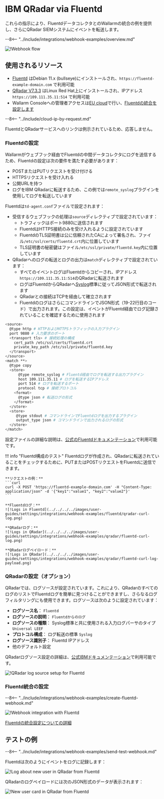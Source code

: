 # IBM QRadar via Fluentd

これらの指示により、FluentdデータコレクタとのWallarmの統合の例を提供し、さらにQRadar SIEMシステムにイベントを転送します。

--8<-- "../include/integrations/webhook-examples/overview.md"

![!Webhook flow](../../../../images/user-guides/settings/integrations/webhook-examples/fluentd/qradar-scheme.png)

## 使用されるリソース

* [Fluentd](#fluentd-configuration) はDebian 11.x (bullseye)にインストールされ、`https://fluentd-example-domain.com` で利用可能
* [QRadar V7.3.3](#qradar-configuration-optional) はLinux Red Hat上にインストールされ、IPアドレス `https://109.111.35.11:514` で利用可能
* Wallarm Consoleへの管理者アクセスは[EU cloud](https://my.wallarm.com)で行い、[Fluentdの統合を設定します](#configuration-of-fluentd-integration)

--8<-- "../include/cloud-ip-by-request.md"

FluentdとQRadarサービスへのリンクは例示されているため、応答しません。

### Fluentdの設定

Wallarmがウェブフック経由でFluentdの中間データコレクタにログを送信するため、Fluentdの設定は次の要件を満たす必要があります：

* POSTまたはPUTリクエストを受け付ける
* HTTPSリクエストを受け入れる
* 公開URLを持つ
* ログをIBM QRadarに転送するため、この例では`remote_syslog`プラグインを使用してログを転送しています

Fluentdは`td-agent.conf`ファイルで設定されます：

* 受信するウェブフックの処理は`source`ディレクティブで設定されています：
    * トラフィックはポート9880に送信されます
    * FluentdはHTTPS接続のみを受け入れるように設定されています
    * FluentdのTLS証明書は公に信頼されたCAによって署名され、ファイル`/etc/ssl/certs/fluentd.crt`内に位置しています
    * TLS証明書の秘密鍵はファイル`/etc/ssl/private/fluentd.key`内に位置しています
* QRadarへのログの転送とログの出力は`match`ディレクティブで設定されています：
    * すべてのイベントログはFluentdからコピーされ、IPアドレス`https://109.111.35.11:514`のQRadarに転送されます
    * ログはFluentdからQRadarへ[Syslog](https://en.wikipedia.org/wiki/Syslog)標準に従ってJSON形式で転送されます
    * QRadarとの接続はTCPを経由して確立されます
    * FluentdのログはさらにコマンドラインでJSON形式（19-22行目のコード）で出力されます。この設定は、イベントがFluentd経由でログ記録されていることを確認するために使用されます

```bash linenums="1"
<source>
  @type http # HTTPおよびHTTPSトラフィックの入力プラグイン
  port 9880 # 入力要求のポート
  <transport tls> # 接続処理の構成
    cert_path /etc/ssl/certs/fluentd.crt
    private_key_path /etc/ssl/private/fluentd.key
  </transport>
</source>
<match **>
  @type copy
  <store>
      @type remote_syslog # Fluentd経由でログを転送する出力プラグイン
      host 109.111.35.11 # ログを転送するIPアドレス
      port 514 # ログを転送するポート
      protocol tcp # 接続プロトコル
    <format>
      @type json # 転送ログの形式
    </format>
  </store>
  <store>
     @type stdout # コマンドラインでFluentdログを出力するプラグイン
     output_type json # コマンドラインで出力されるログの形式
  </store>
</match>
```

設定ファイルの詳細な説明は、[公式のFluentdドキュメンテーション](https://docs.fluentd.org/configuration/config-file)で利用可能です。

!!! info "Fluentd構成のテスト"
    Fluentdログが作成され、QRadarに転送されていることをチェックするために、PUTまたはPOSTリクエストをFluentdに送信できます。

    **リクエストの例：**
    ```curl
    curl -X POST 'https://fluentd-example-domain.com' -H "Content-Type: application/json" -d '{"key1":"value1", "key2":"value2"}'
    ```

    **Fluentdログ：**
    ![!Logs in Fluentd](../../../../images/user-guides/settings/integrations/webhook-examples/fluentd/qradar-curl-log.png)

    **QRadarログ：**
    ![!Logs in QRadar](../../../../images/user-guides/settings/integrations/webhook-examples/qradar/fluentd-curl-log.png)

    **QRadarログペイロード：**
    ![!Logs in QRadar](../../../../images/user-guides/settings/integrations/webhook-examples/qradar/fluentd-curl-log-payload.png)

### QRadarの設定（オプション）

QRadarでは、ログソースが設定されています。これにより、QRadarのすべてのログのリストでFluentdログを簡単に見つけることができますし、さらなるログフィルタリングにも使用できます。ログソースは次のように設定されています：

* **ログソース名**： `Fluentd`
* **ログソースの説明**： `Fluentdからのログ`
* **ログソースの種類**： Syslog標準と共に使用される入力ログパーサのタイプ `Universal LEEF`
* **プロトコル構成**： ログ転送の標準 `Syslog`
* **ログソース識別子**： Fluentd IPアドレス
* 他のデフォルト設定

QRadarログソース設定の詳細は、[公式IBMドキュメンテーション](https://www.ibm.com/support/knowledgecenter/en/SS42VS_DSM/com.ibm.dsm.doc/b_dsm_guide.pdf?origURL=SS42VS_DSM/b_dsm_guide.pdf)で利用可能です。

![!QRadar log source setup for Fluentd](../../../../images/user-guides/settings/integrations/webhook-examples/qradar/fluentd-setup.png)

### Fluentd統合の設定

--8<-- "../include/integrations/webhook-examples/create-fluentd-webhook.md"

![!Webhook integration with Fluentd](../../../../images/user-guides/settings/integrations/add-fluentd-integration.png)

[Fluentdの統合設定についての詳細](../fluentd.md)

## テストの例

--8<-- "../include/integrations/webhook-examples/send-test-webhook.md"

Fluentdは次のようにイベントをログに記録します：

![!Log about new user in QRadar from Fluentd](../../../../images/user-guides/settings/integrations/webhook-examples/fluentd/qradar-user-log.png)

QRadarのログペイロードには次のJSON形式のデータが表示されます：

![!New user card in QRadar from Fluentd](../../../../images/user-guides/settings/integrations/webhook-examples/qradar/fluentd-user.png)
